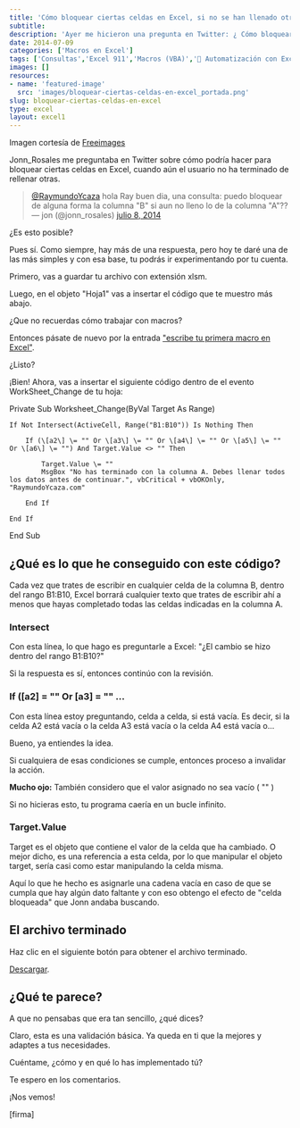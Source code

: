 ```yaml
---
title: 'Cómo bloquear ciertas celdas en Excel, si no se han llenado otras.'
subtitle: 
description: 'Ayer me hicieron una pregunta en Twitter: ¿ Cómo bloquear ciertas celdas en Excel, si no se han llenado otras? Aquí te dejo la respuesta.'
date: 2014-07-09
categories: ['Macros en Excel']
tags: ['Consultas','Excel 911','Macros (VBA)','🤖 Automatización con Excel']
images: []
resources: 
- name: 'featured-image'
  src: 'images/bloquear-ciertas-celdas-en-excel_portada.png'
slug: bloquear-ciertas-celdas-en-excel
type: excel
layout: excel1
---
```


Imagen cortesía de [Freeimages](http://www.freeimages.com/ "Freeimages")

Jonn\_Rosales me preguntaba en Twitter sobre cómo podría hacer para bloquear ciertas celdas en Excel, cuando aún el usuario no ha terminado de rellenar otras.

<blockquote class="twitter-tweet" lang="es"><a href="https://twitter.com/RaymundoYcaza">@RaymundoYcaza</a> hola Ray buen dia, una consulta: puedo bloquear de alguna forma la columna "B" si aun no lleno lo de la columna "A"??<div></div>— jon (@jonn_rosales) <a href="https://twitter.com/jonn_rosales/statuses/486549406531854336">julio 8, 2014</a></blockquote>¿Es esto posible?

Pues sí. Como siempre, hay más de una respuesta, pero hoy te daré una de las más simples y con esa base, tu podrás ir experimentando por tu cuenta.

Primero, vas a guardar tu archivo con extensión xlsm.

Luego, en el objeto "Hoja1" vas a insertar el código que te muestro más abajo.

¿Que no recuerdas cómo trabajar con macros?

Entonces pásate de nuevo por la entrada ["escribe tu primera macro en Excel"](http://raymundoycaza.com/escribe-tu-primera-macro-en-excel/ "Escribe tu primera macro en Excel").

¿Listo?

¡Bien! Ahora, vas a insertar el siguiente código dentro de el evento WorkSheet\_Change de tu hoja:

Private Sub Worksheet\_Change(ByVal Target As Range)
    
    If Not Intersect(ActiveCell, Range("B1:B10")) Is Nothing Then
    
        If (\[a2\] \= "" Or \[a3\] \= "" Or \[a4\] \= "" Or \[a5\] \= "" Or \[a6\] \= "") And Target.Value <> "" Then
    
            Target.Value \= ""
            MsgBox "No has terminado con la columna A. Debes llenar todos los datos antes de continuar.", vbCritical + vbOKOnly, "RaymundoYcaza.com"
            
        End If
        
    End If
    
End Sub

## ¿Qué es lo que he conseguido con este código?

Cada vez que trates de escribir en cualquier celda de la columna B, dentro del rango B1:B10, Excel borrará cualquier texto que trates de escribir ahí a menos que hayas completado todas las celdas indicadas en la columna A.

### Intersect

Con esta línea, lo que hago es preguntarle a Excel: "¿El cambio se hizo dentro del rango B1:B10?"

Si la respuesta es sí, entonces continúo con la revisión.

### If (\[a2\] = "" Or \[a3\] = "" ...

Con esta línea estoy preguntando, celda a celda, si está vacía. Es decir, si la celda A2 está vacía o la celda A3 está vacía o la celda A4 está vacía o...

Bueno, ya entiendes la idea.

Si cualquiera de esas condiciones se cumple, entonces proceso a invalidar la acción.

**Mucho ojo:** También considero que el valor asignado no sea vacío ( "" )

Si no hicieras esto, tu programa caería en un bucle infinito.

### Target.Value

Target es el objeto que contiene el valor de la celda que ha cambiado. O mejor dicho, es una referencia a esta celda, por lo que manipular el objeto target, sería casi como estar manipulando la celda misma.

Aquí lo que he hecho es asignarle una cadena vacía en caso de que se cumpla que hay algún dato faltante y con eso obtengo el efecto de "celda bloqueada" que Jonn andaba buscando.

## El archivo terminado

Haz clic en el siguiente botón para obtener el archivo terminado.

[Descargar](http://raymundoycaza.com/wp-content/uploads//bloquear-si-no-esta-completo.xlsm "Descargar el archivo.").

## ¿Qué te parece?

A que no pensabas que era tan sencillo, ¿qué dices?

Claro, esta es una validación básica. Ya queda en ti que la mejores y adaptes a tus necesidades.

Cuéntame, ¿cómo y en qué lo has implementado tú?

Te espero en los comentarios.

¡Nos vemos!

\[firma\]
